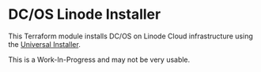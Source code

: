 # DC/OS Linode Installer

This Terraform module installs DC/OS on Linode Cloud infrastructure using the [Universal Installer](https://registry.terraform.io/modules/dcos-terraform/dcos-core/template/).

This is a Work-In-Progress and may not be very usable.


